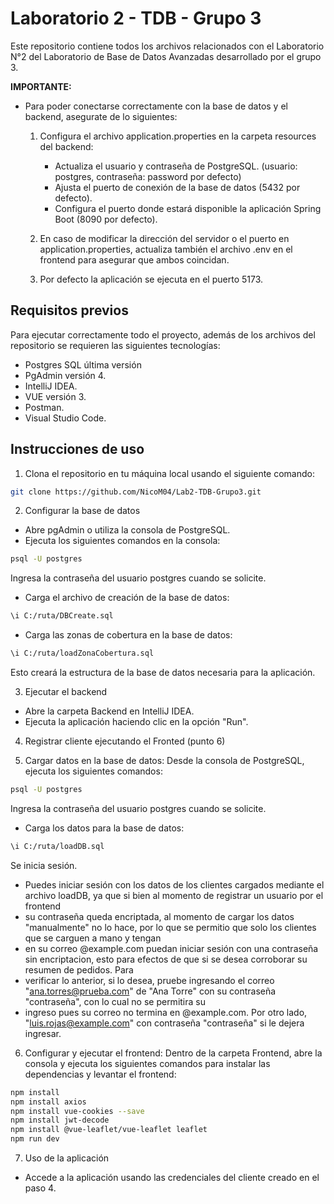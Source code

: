 # Laboratorio 2 - TDB - Grupo 3
Este repositorio contiene todos los archivos relacionados con el Laboratorio N°2 del Laboratorio de Base de Datos Avanzadas desarrollado por el grupo 3.

**IMPORTANTE:**
- Para poder conectarse correctamente con la base de datos y el backend, asegurate de lo siguientes:
    1. Configura el archivo application.properties en la carpeta resources del backend:
        * Actualiza el usuario y contraseña de PostgreSQL. (usuario: postgres, contraseña: password por defecto)
        * Ajusta el puerto de conexión de la base de datos (5432 por defecto).
        * Configura el puerto donde estará disponible la aplicación Spring Boot (8090 por defecto).

    2. En caso de modificar la dirección del servidor o el puerto en application.properties, actualiza también el archivo .env en el frontend para asegurar que ambos coincidan.
    3. Por defecto la aplicación se ejecuta en el puerto 5173.

## Requisitos previos
Para ejecutar correctamente todo el proyecto, además de los archivos del repositorio se requieren las siguientes tecnologías:
* Postgres SQL última versión
* PgAdmin versión 4.
* IntelliJ IDEA.
* VUE versión 3.
* Postman.
* Visual Studio Code.

## Instrucciones de uso
1. Clona el repositorio en tu máquina local usando el siguiente comando:
```sh
git clone https://github.com/NicoM04/Lab2-TDB-Grupo3.git
```

2. Configurar la base de datos
* Abre pgAdmin o utiliza la consola de PostgreSQL.
* Ejecuta los siguientes comandos en la consola:
```sh
psql -U postgres
```
Ingresa la contraseña del usuario postgres cuando se solicite.
* Carga el archivo de creación de la base de datos:
```sh
\i C:/ruta/DBCreate.sql
```

* Carga las zonas de cobertura en la base de datos:
```sh
\i C:/ruta/loadZonaCobertura.sql
```

Esto creará la estructura de la base de datos necesaria para la aplicación.

3. Ejecutar el backend
* Abre la carpeta Backend en IntelliJ IDEA.
* Ejecuta la aplicación haciendo clic en la opción "Run".

4. Registrar cliente ejecutando el Fronted (punto 6)

5. Cargar datos en la base de datos:
   Desde la consola de PostgreSQL, ejecuta los siguientes comandos:
```sh
psql -U postgres
```
Ingresa la contraseña del usuario postgres cuando se solicite.
* Carga los datos para la base de datos:
```sh
\i C:/ruta/loadDB.sql  
```
Se inicia sesión.

* Puedes iniciar sesión con los datos de los clientes cargados mediante el archivo loadDB, ya que si bien al momento de registrar un usuario por el frontend
* su contraseña queda encriptada, al momento de cargar los datos "manualmente" no lo hace, por lo que se permitio que solo los clientes que se carguen a mano y tengan
* en su correo @example.com puedan iniciar sesión con una contraseña sin encriptacion, esto para efectos de que si se desea corroborar su resumen de pedidos. Para
* verificar lo anterior, si lo desea, pruebe ingresando el correo "ana.torres@prueba.com" de "Ana Torre" con su contraseña "contraseña", con lo cual no se permitira su
* ingreso pues su correo no termina en @example.com. Por otro lado, "luis.rojas@example.com" con contraseña "contraseña" si le dejera ingresar.

6. Configurar y ejecutar el frontend:
   Dentro de la carpeta Frontend, abre la consola y ejecuta los siguientes comandos para instalar las dependencias y levantar el frontend:
```sh
npm install
npm install axios
npm install vue-cookies --save
npm install jwt-decode
npm install @vue-leaflet/vue-leaflet leaflet
npm run dev
```

7. Uso de la aplicación
* Accede a la aplicación usando las credenciales del cliente creado en el paso 4.
